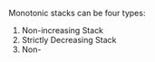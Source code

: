 Monotonic stacks can be four types:

1. Non-increasing Stack
2. Strictly Decreasing Stack
3. Non-
<!--stackedit_data:
eyJoaXN0b3J5IjpbNDQwOTIwNTg1XX0=
-->